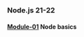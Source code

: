 ### Node.js 21-22

#### [Module-01](https://github.com/IvanFesenko/Node21-22/tree/01-node-basics) Node basics
